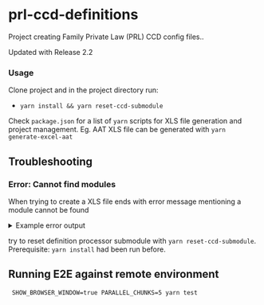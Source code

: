 # prl-ccd-definitions

Project creating Family Private Law (PRL) CCD config files..

Updated with Release 2.2
### Usage

Clone project and in the project directory run:
 - `yarn install && yarn reset-ccd-submodule`

Check `package.json` for a list of `yarn` scripts for XLS file generation and project management. Eg. AAT XLS file can
be generated with `yarn generate-excel-aat`

## Troubleshooting

### Error: Cannot find modules


When trying to create a XLS file ends with error message mentioning a module cannot be found

<details>
  <summary>Example error output</summary>

```sh
yarn run v1.22.5
$ TARGET_ENV=aat CCD_DEF_COS_URL=$npm_package_config_aat_cosUrl CCD_DEF_CCD_URL=$npm_package_config_aat_ccdUrl yarn run generate-excel -e *-prod.json
$ yarn --cwd ccd-definition-processor json2xlsx -D ../definitions/private-law/json -o ../definitions/private-law/xlsx/ccd-config-PRL-${TARGET_ENV:-base}.xlsx -e '*-prod.json'
$ node ./bin/json2xlsx -D ../definitions/private-law/json -o ../definitions/private-law/xlsx/ccd-config-PRL-aat.xlsx -e '*-prod.json'
node:internal/modules/cjs/loader:927
  throw err;
  ^

Error: Cannot find module 'matcher'
Require stack:
- [...]/prl-ccd-definitions/ccd-definition-processor/src/main/lib/file-utils.js
- [...]/prl-ccd-definitions/ccd-definition-processor/src/main/json2xlsx.js
- [...]/prl-ccd-definitions/ccd-definition-processor/bin/json2xlsx.js
    at Function.Module._resolveFilename (node:internal/modules/cjs/loader:924:15)
    at Function.Module._load (node:internal/modules/cjs/loader:769:27)
    at Module.require (node:internal/modules/cjs/loader:996:19)
    at require (node:internal/modules/cjs/helpers:92:18)
    at Object.<anonymous> ([...]/prl-ccd-definitions/ccd-definition-processor/src/main/lib/file-utils.js:4:17)
    at Module._compile (node:internal/modules/cjs/loader:1092:14)
    at Object.Module._extensions..js (node:internal/modules/cjs/loader:1121:10)
    at Module.load (node:internal/modules/cjs/loader:972:32)
    at Function.Module._load (node:internal/modules/cjs/loader:813:14)
    at Module.require (node:internal/modules/cjs/loader:996:19) {
  code: 'MODULE_NOT_FOUND',
  requireStack: [
    '[...]/prl-ccd-definitions/ccd-definition-processor/src/main/lib/file-utils.js',
    '[...]/prl-ccd-definitions/ccd-definition-processor/src/main/json2xlsx.js',
    '[...]/prl-ccd-definitions/ccd-definition-processor/bin/json2xlsx.js'
  ]
}
```

</details>

try to reset definition processor submodule with `yarn reset-ccd-submodule`. Prerequisite: `yarn install` had been run before. 

## Running E2E against remote environment
```$bash
 SHOW_BROWSER_WINDOW=true PARALLEL_CHUNKS=5 yarn test
```
